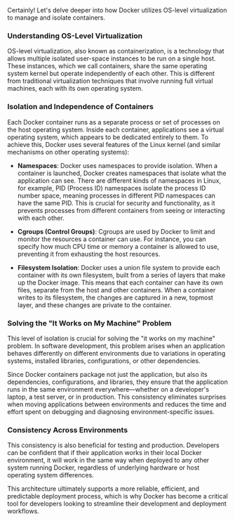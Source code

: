 ﻿Certainly! Let's delve deeper into how Docker utilizes OS-level virtualization to manage and isolate containers.

### Understanding OS-Level Virtualization

OS-level virtualization, also known as containerization, is a technology that allows multiple isolated user-space instances to be run on a single host. These instances, which we call containers, share the same operating system kernel but operate independently of each other. This is different from traditional virtualization techniques that involve running full virtual machines, each with its own operating system.

### Isolation and Independence of Containers

Each Docker container runs as a separate process or set of processes on the host operating system. Inside each container, applications see a virtual operating system, which appears to be dedicated entirely to them. To achieve this, Docker uses several features of the Linux kernel (and similar mechanisms on other operating systems):

- **Namespaces**: Docker uses namespaces to provide isolation. When a container is launched, Docker creates namespaces that isolate what the application can see. There are different kinds of namespaces in Linux, for example, PID (Process ID) namespaces isolate the process ID number space, meaning processes in different PID namespaces can have the same PID. This is crucial for security and functionality, as it prevents processes from different containers from seeing or interacting with each other.

- **Cgroups (Control Groups)**: Cgroups are used by Docker to limit and monitor the resources a container can use. For instance, you can specify how much CPU time or memory a container is allowed to use, preventing it from exhausting the host resources.

- **Filesystem Isolation**: Docker uses a union file system to provide each container with its own filesystem, built from a series of layers that make up the Docker image. This means that each container can have its own files, separate from the host and other containers. When a container writes to its filesystem, the changes are captured in a new, topmost layer, and these changes are private to the container.

### Solving the "It Works on My Machine" Problem

This level of isolation is crucial for solving the "it works on my machine" problem. In software development, this problem arises when an application behaves differently on different environments due to variations in operating systems, installed libraries, configurations, or other dependencies.

Since Docker containers package not just the application, but also its dependencies, configurations, and libraries, they ensure that the application runs in the same environment everywhere—whether on a developer's laptop, a test server, or in production. This consistency eliminates surprises when moving applications between environments and reduces the time and effort spent on debugging and diagnosing environment-specific issues.

### Consistency Across Environments

This consistency is also beneficial for testing and production. Developers can be confident that if their application works in their local Docker environment, it will work in the same way when deployed to any other system running Docker, regardless of underlying hardware or host operating system differences.

This architecture ultimately supports a more reliable, efficient, and predictable deployment process, which is why Docker has become a critical tool for developers looking to streamline their development and deployment workflows.